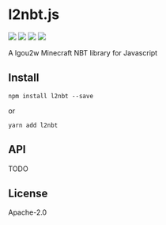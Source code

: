 # l2nbt.js

<p>
<a href="https://github.com/lgou2w/l2nbt.js/actions"><img src="https://img.shields.io/github/workflow/status/lgou2w/l2nbt.js/Node CI/develop?logo=github&style=flat-square" /></a>
<a href="https://travis-ci.org/lgou2w/l2nbt.js"><img src="https://img.shields.io/travis/lgou2w/l2nbt.js?style=flat-square&logo=travis" /></a>
<a href="https://www.npmjs.com/package/l2nbt"><img src="https://img.shields.io/npm/v/l2nbt?logo=npm&style=flat-square" /></a>
<a href="https://github.com/lgou2w/l2nbt.js/blob/master/LICENSE"><img src="https://img.shields.io/npm/l/l2nbt?logo=apache&style=flat-square" /></a>
</p>

A lgou2w Minecraft NBT library for Javascript

## Install

```shell
npm install l2nbt --save
```

or

```shell
yarn add l2nbt
```

## API

TODO

## License

Apache-2.0
